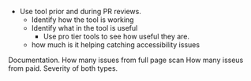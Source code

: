* Use tool prior and during PR reviews.
	* Identify how the tool is working
	* Identify what in the tool is useful
		* Use pro tier tools to see how useful they are.
	* how much is it helping catching accessibility issues

Documentation.
How many issues from full page scan
How many isseus from paid.
Severity of both types.